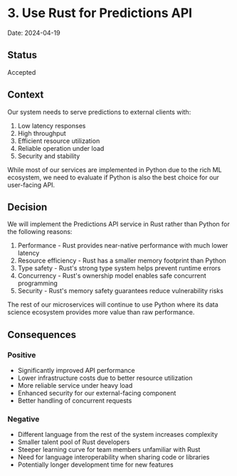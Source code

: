 # 3. Use Rust for Predictions API

Date: 2024-04-19

## Status

Accepted

## Context

Our system needs to serve predictions to external clients with:
1. Low latency responses
2. High throughput
3. Efficient resource utilization
4. Reliable operation under load
5. Security and stability

While most of our services are implemented in Python due to the rich ML ecosystem, we need to evaluate if Python is also the best choice for our user-facing API.

## Decision

We will implement the Predictions API service in Rust rather than Python for the following reasons:

1. Performance - Rust provides near-native performance with much lower latency
2. Resource efficiency - Rust has a smaller memory footprint than Python
3. Type safety - Rust's strong type system helps prevent runtime errors
4. Concurrency - Rust's ownership model enables safe concurrent programming
5. Security - Rust's memory safety guarantees reduce vulnerability risks

The rest of our microservices will continue to use Python where its data science ecosystem provides more value than raw performance.

## Consequences

### Positive

- Significantly improved API performance
- Lower infrastructure costs due to better resource utilization
- More reliable service under heavy load
- Enhanced security for our external-facing component
- Better handling of concurrent requests

### Negative

- Different language from the rest of the system increases complexity
- Smaller talent pool of Rust developers
- Steeper learning curve for team members unfamiliar with Rust
- Need for language interoperability when sharing code or libraries
- Potentially longer development time for new features 